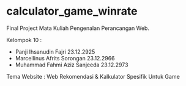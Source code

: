# calculator_game_winrate
Final Project Mata Kuliah Pengenalan Perancangan Web.

Kelompok 10 :

- Panji Ihsanudin Fajri 23.12.2925
- Marcellinus Afrits Sorongan 23.12.2966
- Muhammad Fahmi Aziz Sanjeeda 23.12.2973

Tema Website : Web Rekomendasi & Kalkulator Spesifik Untuk Game
